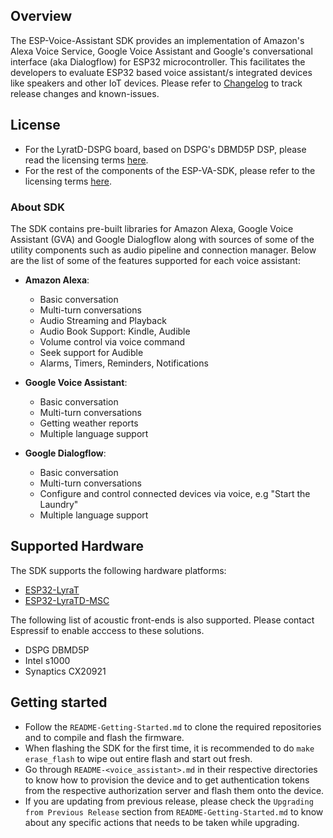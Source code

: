 ## Overview

The ESP-Voice-Assistant SDK provides an implementation of Amazon's Alexa Voice Service, Google Voice Assistant and Google's conversational interface (aka Dialogflow) for ESP32 microcontroller. This facilitates the developers to evaluate ESP32 based voice assistant/s integrated devices like speakers and other IoT devices. Please refer to [Changelog](CHANGELOG.md) to track release changes and known-issues.

## License
* For the LyratD-DSPG board, based on DSPG's DBMD5P DSP, please read the licensing terms [here](board_support_pkgs/lyratd_dspg/dspg_fw/docs/license.pdf).
* For the rest of the components of the ESP-VA-SDK, please refer to the licensing terms [here](LICENSE).

### About SDK

The SDK contains pre-built libraries for Amazon Alexa, Google Voice Assistant (GVA) and Google Dialogflow along with sources of some of the utility components such as audio pipeline and connection manager. Below are the list of some of the features supported for each voice assistant:
* **Amazon Alexa**:
    * Basic conversation
    * Multi-turn conversations
    * Audio Streaming and Playback
    * Audio Book Support: Kindle, Audible
    * Volume control via voice command
    * Seek support for Audible
    * Alarms, Timers, Reminders, Notifications

* **Google Voice Assistant**:
    * Basic conversation
    * Multi-turn conversations
    * Getting weather reports
    * Multiple language support

* **Google Dialogflow**:
    * Basic conversation
    * Multi-turn conversations
    * Configure and control connected devices via voice, e.g "Start the Laundry"
    * Multiple language support

## Supported Hardware

The SDK supports the following hardware platforms:
* [ESP32-LyraT](https://www.espressif.com/en/products/hardware/esp32-lyrat)
* [ESP32-LyraTD-MSC](https://www.espressif.com/en/products/hardware/esp32-lyratd-msc)

The following list of acoustic front-ends is also supported. Please contact Espressif to enable acccess to these solutions.
* DSPG DBMD5P
* Intel s1000
* Synaptics CX20921

## Getting started

* Follow the `README-Getting-Started.md` to clone the required repositories and to compile and flash the firmware.
* When flashing the SDK for the first time, it is recommended to do `make erase_flash` to wipe out entire flash and start out fresh.
* Go through `README-<voice_assistant>.md` in their respective directories to know how to provision the device and to get authentication tokens from the respective authorization server and flash them onto the device.
* If you are updating from previous release, please check the `Upgrading from Previous Release` section from `README-Getting-Started.md` to know about any specific actions that needs to be taken while upgrading.
